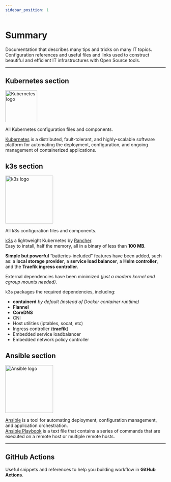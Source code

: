 ```yaml
---
sidebar_position: 1
---
```


# Summary

Documentation that describes many tips and tricks on many IT topics. Configuration references and useful files and links used to construct beautiful and efficient IT infrastructures with Open Source tools.

---

## Kubernetes section

<img src="https://upload.wikimedia.org/wikipedia/commons/3/39/Kubernetes_logo_without_workmark.svg" alt="Kubernetes logo" width="100"/>

All Kubernetes configuration files and components.

[Kubernetes](https://kubernetes.io/) is a distributed, fault-tolerant, and highly-scalable software platform for automating the deployment, configuration, and ongoing management of containerized applications.

## k3s section

<img src="https://docs.k3s.io/img/k3s-logo-light.svg" alt="k3s logo" width="150"/>

All k3s configuration files and components.

[k3s](https://k3s.io/) a lightweight Kubernetes by [Rancher](https://rancher.com/).<br/>Easy to install, half the memory, all in a binary of less than **100 MB**.

**Simple but powerful** “batteries-included” features have been added, such as: a **local storage provider**, a **service load balancer**, a **Helm controller**, and the **Traefik ingress controller**.

External dependencies have been minimized _(just a modern kernel and cgroup mounts needed)_.

k3s packages the required dependencies, including:

- **containerd** _by default (instead of Docker container runtime)_
- **Flannel**
- **CoreDNS**
- CNI
- Host utilities (iptables, socat, etc)
- Ingress controller (**traefik**)
- Embedded service loadbalancer
- Embedded network policy controller

## Ansible section

<img src="https://docs.ansible.com/ansible/latest/_static/images/Ansible-Mark-RGB_Black.svg" alt="Ansible logo" width="150"/>

[Ansible](https://www.ansible.com/) is a tool for automating deployment, configuration management, and application orchestration.<br/>
[Ansible Playbook](https://docs.ansible.com/ansible/latest/intro_playbooks.html) is a text file that contains a series of commands that are executed on a remote host or multiple remote hosts.

---

## GitHub Actions

Useful snippets and references to help you building workflow in **GitHub Actions**.
